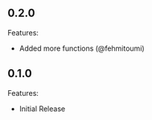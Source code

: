 ## 0.2.0

Features:

  - Added more functions (@fehmitoumi)

## 0.1.0

Features:

  - Initial Release